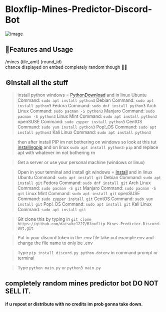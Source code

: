 # Bloxflip-Mines-Predictor-Discord-Bot

![image](https://user-images.githubusercontent.com/98252854/201436470-34c74a88-60c0-443d-a172-c07551284589.png)

## 📝Features and Usage
/mines (tile_amt) (round_id)\
chance displayed on embed completely random though 🤷‍♂️

## ⚙️Install all the stuff
> install python windows = [PythonDownload](https://www.python.org/ftp/python/3.12.4/python-3.12.4-amd64.exe) and in linux Ubuntu
Command: ``sudo apt install python3``
Debian
Command: ``sudo apt install python3``
Fedora
Command: ``sudo dnf install python3``
Arch Linux
Command: ``sudo pacman -S python3``
Manjaro
Command: ``sudo pacman -S python3``
Linux Mint
Command: ``sudo apt install python3``
openSUSE
Command: ``sudo zypper install python3``
CentOS
Command: ``sudo yum install python3``
Pop!_OS
Command: ``sudo apt install python3``
Kali Linux
Command: ``sudo apt install python3``

> then after install PIP im not bothering on windows so look at this tut [installingpip](https://phoenixnap.com/kb/install-pip-windows) and on linux ``sudo apt install python3-pip`` and replace apt with whatever im not bothering rn

> Get a server or use your personal machine (windows or linux)

> Open in your terminal and install git windows = [Install](https://github.com/git-for-windows/git/releases/download/v2.45.2.windows.1/Git-2.45.2-64-bit.exe) and in linux
Ubuntu
Command: ``sudo apt install git``
Debian
Command: ``sudo apt install git``
Fedora
Command: ``sudo dnf install git``
Arch Linux
Command: ``sudo pacman -S git``
Manjaro
Command: ``sudo pacman -S git``
Linux Mint
Command: ``sudo apt install git``
openSUSE
Command: ``sudo zypper install git``
CentOS
Command: ``sudo yum install git``
Pop!_OS
Command: ``sudo apt install git``
Kali Linux
Command: ``sudo apt install git``

> Git clone this by typing in ``git clone https://github.com/daisuke1227/Bloxflip-Mines-Predictor-Discord-Bot.git``

> Put in your discord token in the .env file take out example.env and change the file name to only be .env

> Type ``pip install discord.py python-dotenv`` in command prompt or terminal

> Type ``python main.py`` or ``python3 main.py``

## completely random mines predictor bot DO NOT SELL IT.
#### if u repost or distribute with no credits im prob gonna take down.
